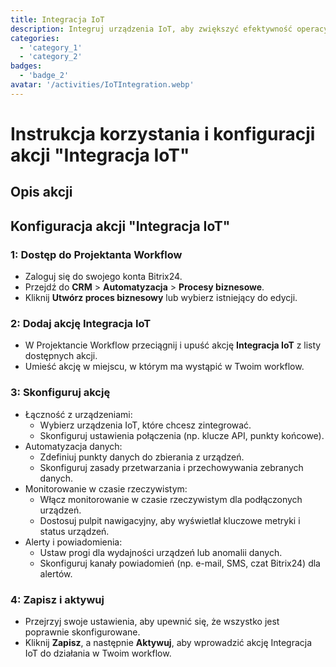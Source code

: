 ```yaml
---
title: Integracja IoT
description: Integruj urządzenia IoT, aby zwiększyć efektywność operacyjną.
categories: 
  - 'category_1'
  - 'category_2'
badges: 
  - 'badge_2'
avatar: '/activities/IoTIntegration.webp'
---
```

# Instrukcja korzystania i konfiguracji akcji "Integracja IoT"

## Opis akcji

## **Konfiguracja akcji "Integracja IoT"**

### 1: Dostęp do Projektanta Workflow
- Zaloguj się do swojego konta Bitrix24.
- Przejdź do **CRM** > **Automatyzacja** > **Procesy biznesowe**.
- Kliknij **Utwórz proces biznesowy** lub wybierz istniejący do edycji.

### 2: Dodaj akcję Integracja IoT
- W Projektancie Workflow przeciągnij i upuść akcję **Integracja IoT** z listy dostępnych akcji.
- Umieść akcję w miejscu, w którym ma wystąpić w Twoim workflow.

### 3: Skonfiguruj akcję
- Łączność z urządzeniami:
  - Wybierz urządzenia IoT, które chcesz zintegrować.
  - Skonfiguruj ustawienia połączenia (np. klucze API, punkty końcowe).
- Automatyzacja danych:
  - Zdefiniuj punkty danych do zbierania z urządzeń.
  - Skonfiguruj zasady przetwarzania i przechowywania zebranych danych.
- Monitorowanie w czasie rzeczywistym:
  - Włącz monitorowanie w czasie rzeczywistym dla podłączonych urządzeń.
  - Dostosuj pulpit nawigacyjny, aby wyświetlał kluczowe metryki i status urządzeń.
- Alerty i powiadomienia:
  - Ustaw progi dla wydajności urządzeń lub anomalii danych.
  - Skonfiguruj kanały powiadomień (np. e-mail, SMS, czat Bitrix24) dla alertów.

### 4: Zapisz i aktywuj
- Przejrzyj swoje ustawienia, aby upewnić się, że wszystko jest poprawnie skonfigurowane.
- Kliknij **Zapisz**, a następnie **Aktywuj**, aby wprowadzić akcję Integracja IoT do działania w Twoim workflow.